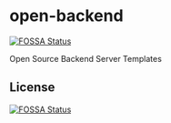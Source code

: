 # open-backend
[![FOSSA Status](https://app.fossa.com/api/projects/git%2Bgithub.com%2Flemon-mint%2Fopen-backend.svg?type=shield)](https://app.fossa.com/projects/git%2Bgithub.com%2Flemon-mint%2Fopen-backend?ref=badge_shield)

Open Source Backend Server Templates


## License
[![FOSSA Status](https://app.fossa.com/api/projects/git%2Bgithub.com%2Flemon-mint%2Fopen-backend.svg?type=large)](https://app.fossa.com/projects/git%2Bgithub.com%2Flemon-mint%2Fopen-backend?ref=badge_large)